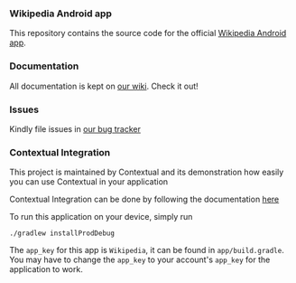 ### Wikipedia Android app

This repository contains the source code for the official [Wikipedia Android app](https://play.google.com/store/apps/details?id=org.wikipedia).

### Documentation

All documentation is kept on [our wiki](https://www.mediawiki.org/wiki/Wikimedia_Apps/Team/Android/App_hacking). Check it out!

### Issues

Kindly file issues in [our bug tracker][1]


[1]: https://phabricator.wikimedia.org/maniphest/task/edit/form/10/?title=&projects=wikipedia-android-app-backlog,android-app-bugs&points=1&description=%3D%3D%3D+Steps+to+reproduce%0A%23+%0A%23+%0A%23+%0A%0A%3D%3D%3D+Expected+results%0A%0A%3D%3D%3D+Actual+results%0A%0A%3D%3D%3D+Stack%20trace%0A%60%60%60lines%3D10%0A(Optional%20logcat%20output%20and%20link%20to%20OTRS%20or%20App%20Center)%0A%60%60%60%0A%0A%3D%3D%3D+Environments+observed%0A**App+version%3A+**+%0A**Android+OS+versions%3A**+%0A**Device+model%3A**+%0A**Device+language%3A**


### Contextual Integration
This project is maintained by Contextual and its demonstration how easily you can use Contextual in your application

Contextual Integration can be done by following the documentation [here](https://dashboard.contextu.al/docs/sdks/android/integration/)

To run this application on your device, simply run

```
./gradlew installProdDebug
```

The `app_key` for this app is `Wikipedia`, it can be found in `app/build.gradle`. You may have to change the `app_key` to your
account's `app_key` for the application to work. 


